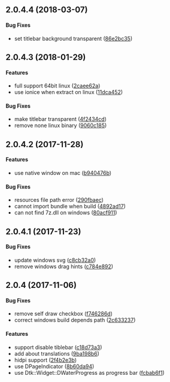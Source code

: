 <a name="2.0.4.4"></a>
## 2.0.4.4 (2018-03-07)


#### Bug Fixes

*   set titlebar background transparent ([86e2bc35](https://github.com/linuxdeepin/deepin-boot-maker/commit/86e2bc3535281b989e205729e03161508a1c0cfd))



<a name="2.0.4.3"></a>
## 2.0.4.3 (2018-01-29)


#### Features

*   full support 64bit linux ([2caee62a](https://github.com/linuxdeepin/deepin-boot-maker/commit/2caee62ab95a554f576f2f75dd17d17548da2fb4))
*   use ionice when extract on linux ([11dca452](https://github.com/linuxdeepin/deepin-boot-maker/commit/11dca452eb0c45556c327da2d0dc1115a1d34671))

#### Bug Fixes

*   make titlebar transparent ([4f2434cd](https://github.com/linuxdeepin/deepin-boot-maker/commit/4f2434cdbf29072d904565c5377859a2ab7b3daf))
*   remove none linux binary ([9060c185](https://github.com/linuxdeepin/deepin-boot-maker/commit/9060c185896f34aebc67be199a727187da22901e))



<a name="2.0.4.2"></a>
## 2.0.4.2 (2017-11-28)


#### Features

*   use native window on mac ([b940476b](https://github.com/linuxdeepin/deepin-boot-maker/commit/b940476b7ff3727a10f4f6f251de12457613580a))

#### Bug Fixes

*   resources file path error ([290fbaec](https://github.com/linuxdeepin/deepin-boot-maker/commit/290fbaec2d0988e5f712849e5da73d70621591ae))
*   cannot import bundle when build ([4892ad17](https://github.com/linuxdeepin/deepin-boot-maker/commit/4892ad17acfeecf21e5c9e74fb2c51e21e56e33c))
*   can not find 7z.dll on windows ([80acf911](https://github.com/linuxdeepin/deepin-boot-maker/commit/80acf911637cbeb83c791e3095a0b29540ddc042))



<a name="2.0.4.1"></a>
## 2.0.4.1 (2017-11-23)


#### Bug Fixes

*   update windows svg ([c8cb32a0](https://github.com/linuxdeepin/deepin-boot-maker/commit/c8cb32a0e04220473cf395541bd9d74ed5d085f6))
*   remove windows drag hints ([c784e892](https://github.com/linuxdeepin/deepin-boot-maker/commit/c784e89215a70546e27b9df70f2437f3c2d8789c))



<a name="2.0.4"></a>
## 2.0.4 (2017-11-06)


#### Bug Fixes

*   remove self draw checkbox ([f746286d](https://github.com/linuxdeepin/deepin-boot-maker/commit/f746286d4bf969826644c77636d7ebde4a689b8b))
*   correct windows build depends path ([2c633237](https://github.com/linuxdeepin/deepin-boot-maker/commit/2c6332378f3ec769ace7419f1714a30e356dba3e))

#### Features

*   support disable tiblebar ([c18d73a3](https://github.com/linuxdeepin/deepin-boot-maker/commit/c18d73a33fe6af886cf51cc7453e73fda4441f10))
*   add about translations ([9ba198b6](https://github.com/linuxdeepin/deepin-boot-maker/commit/9ba198b678fe8c0818c1785a7e5815942b5b10fd))
*   hidpi support ([2f4b2e3b](https://github.com/linuxdeepin/deepin-boot-maker/commit/2f4b2e3b8fe580a364b32c56b3e3151631729d6d))
*   use DPageIndicator ([8b60da94](https://github.com/linuxdeepin/deepin-boot-maker/commit/8b60da946dbfc1a368c49f59eb6f4f558179d182))
*   use Dtk::Widget::DWaterProgress as progress bar ([fcbab6f1](https://github.com/linuxdeepin/deepin-boot-maker/commit/fcbab6f19c71fdf363a433eee9b1fdbc3641b26e))



